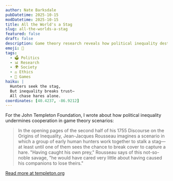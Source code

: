 ```yaml
---
author: Nate Barksdale
pubDatetime: 2025-10-15
modDatetime: 2025-10-15
title: All the World's a Stag
slug: all-the-worlds-a-stag
featured: false
draft: false
description: Game theory research reveals how political inequality destroys cooperation and why groups prove less trusting than individuals.
emoji: 🦌
tags:
  - 🗳️ Politics
  - 📊 Research
  - 🌍 Society
  - ⚖️ Ethics
  - 🎱 Games
haiku: |
  Hunters seek the stag,
  But inequality breaks trust—
  All chase hares alone.
coordinates: [40.4237, -86.9212]
---
```


For the John Templeton Foundation, I wrote about how political inequality undermines cooperation in game theory scenarios:

> In the opening pages of the second half of his 1755 Discourse on the Origins of Inequality, Jean-Jacques Rousseau imagines a scenario in which a group of early human hunters work together to stalk a stag—at least until one of them sees the chance to break cover to capture a hare. "Having caught his own prey," Rousseau says of this not-so-noble savage, "he would have cared very little about having caused his companions to lose theirs."

[Read more at templeton.org](https://www.templeton.org/news/all-the-worlds-a-stag)
